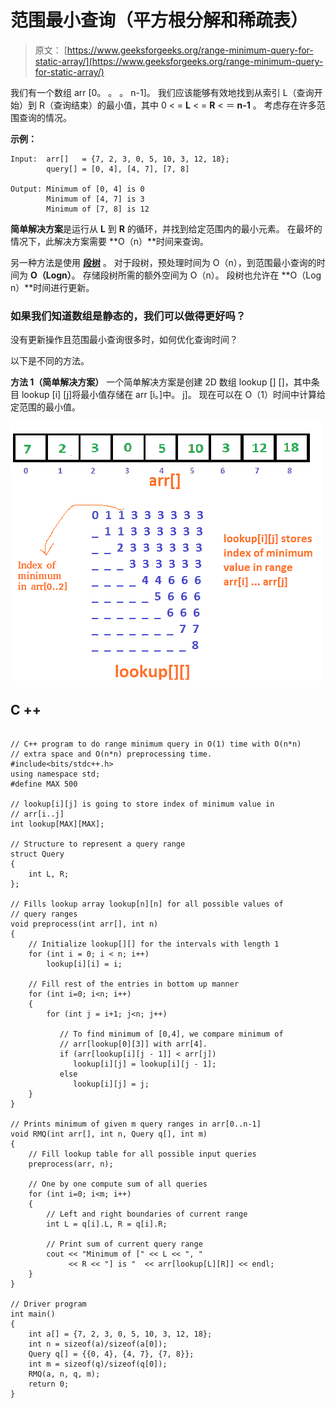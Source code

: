 # 范围最小查询（平方根分解和稀疏表）

> 原文： [https://www.geeksforgeeks.org/range-minimum-query-for-static-array/](https://www.geeksforgeeks.org/range-minimum-query-for-static-array/)

我们有一个数组 arr [0。 。 。 n-1]。 我们应该能够有效地找到从索引 L（查询开始）到 R（查询结束）的最小值，其中 0 < = **L** < = **R** < ＝ **n-1** 。 考虑存在许多范围查询的情况。

**示例：**

```
Input:  arr[]   = {7, 2, 3, 0, 5, 10, 3, 12, 18};
        query[] = [0, 4], [4, 7], [7, 8]

Output: Minimum of [0, 4] is 0
        Minimum of [4, 7] is 3
        Minimum of [7, 8] is 12

```

**简单解决方案**是运行从 **L** 到 **R** 的循环，并找到给定范围内的最小元素。 在最坏的情况下，此解决方案需要 **O（n）**时间来查询。

另一种方法是使用 **[段树](https://www.geeksforgeeks.org/segment-tree-set-1-range-minimum-query/)** 。 对于段树，预处理时间为 O（n），到范围最小查询的时间为 **O（Logn）**。 存储段树所需的额外空间为 O（n）。 段树也允许在 **O（Log n）**时间进行更新。

### 如果我们知道数组是静态的，我们可以做得更好吗？

没有更新操作且范围最小查询很多时，如何优化查询时间？

以下是不同的方法。

**方法 1（简单解决方案）**
一个简单解决方案是创建 2D 数组 lookup [] []，其中条目 lookup [i] [j]将最小值存储在 arr [i。]中。 j]。 现在可以在 O（1）时间中计算给定范围的最小值。

![rmqsimple](img/fd8f808a3cacfafa2ef825414df82dfb.png)

## C ++

```

// C++ program to do range minimum query in O(1) time with O(n*n) 
// extra space and O(n*n) preprocessing time. 
#include<bits/stdc++.h> 
using namespace std; 
#define MAX 500 

// lookup[i][j] is going to store index of minimum value in 
// arr[i..j] 
int lookup[MAX][MAX]; 

// Structure to represent a query range 
struct Query 
{ 
    int L, R; 
}; 

// Fills lookup array lookup[n][n] for all possible values of 
// query ranges 
void preprocess(int arr[], int n) 
{ 
    // Initialize lookup[][] for the intervals with length 1 
    for (int i = 0; i < n; i++) 
        lookup[i][i] = i; 

    // Fill rest of the entries in bottom up manner 
    for (int i=0; i<n; i++) 
    { 
        for (int j = i+1; j<n; j++) 

           // To find minimum of [0,4], we compare minimum of 
           // arr[lookup[0][3]] with arr[4]. 
           if (arr[lookup[i][j - 1]] < arr[j]) 
              lookup[i][j] = lookup[i][j - 1]; 
           else
              lookup[i][j] = j; 
    } 
} 

// Prints minimum of given m query ranges in arr[0..n-1] 
void RMQ(int arr[], int n, Query q[], int m) 
{ 
    // Fill lookup table for all possible input queries 
    preprocess(arr, n); 

    // One by one compute sum of all queries 
    for (int i=0; i<m; i++) 
    { 
        // Left and right boundaries of current range 
        int L = q[i].L, R = q[i].R; 

        // Print sum of current query range 
        cout << "Minimum of [" << L << ", "
             << R << "] is "  << arr[lookup[L][R]] << endl; 
    } 
} 

// Driver program 
int main() 
{ 
    int a[] = {7, 2, 3, 0, 5, 10, 3, 12, 18}; 
    int n = sizeof(a)/sizeof(a[0]); 
    Query q[] = {{0, 4}, {4, 7}, {7, 8}}; 
    int m = sizeof(q)/sizeof(q[0]); 
    RMQ(a, n, q, m); 
    return 0; 
} 

```